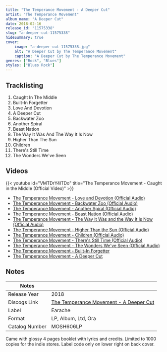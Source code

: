 ```yaml
---
title: "The Temperance Movement - A Deeper Cut"
artist: "The Temperance Movement"
album_name: "A Deeper Cut"
date: 2018-02-16
release_id: "11575338"
slug: "a-deeper-cut-11575338"
hideSummary: true
cover:
    image: "a-deeper-cut-11575338.jpg"
    alt: "A Deeper Cut by The Temperance Movement"
    caption: "A Deeper Cut by The Temperance Movement"
genres: ["Rock", "Blues"]
styles: ["Blues Rock"]
---
```


## Tracklisting
1. Caught In The Middle
2. Built-In Forgetter
3. Love And Devotion
4. A Deeper Cut
5. Backwater Zoo
6. Another Spiral
7. Beast Nation
8. The Way It Was And The Way It Is Now
9. Higher Than The Sun
10. Children
11. There's Still Time
12. The Wonders We've Seen

## Videos
{{< youtube id="VMTDrY4lTDo" title="The Temperance Movement - Caught in the Middle (Official Video)" >}}
- [The Temperance Movement - Love and Devotion (Official Audio)](https://www.youtube.com/watch?v=uk5EkHkd9VQ)
- [The Temperance Movement - Backwater Zoo (Official Audio)](https://www.youtube.com/watch?v=KpkDOGadvQ4)
- [The Temperance Movement - Another Spiral (Official Audio)](https://www.youtube.com/watch?v=FwpikW0BIC0)
- [The Temperance Movement - Beast Nation (Official Audio)](https://www.youtube.com/watch?v=yYxmNlMfGII)
- [The Temperance Movement - The Way It Was and the Way It Is Now (Official Audio)](https://www.youtube.com/watch?v=JXrwh4trr8U)
- [The Temperance Movement - Higher Than the Sun (Official Audio)](https://www.youtube.com/watch?v=9T3_Jw8Rb40)
- [The Temperance Movement - Children (Official Audio)](https://www.youtube.com/watch?v=e5eadiTyo2Y)
- [The Temperance Movement - There's Still Time (Official Audio)](https://www.youtube.com/watch?v=C-KWfJ7Elpw)
- [The Temperance Movement - The Wonders We've Seen (Official Audio)](https://www.youtube.com/watch?v=W_c7x8M6C-Y)
- [The Temperance Movement - Built-In Forgetter](https://www.youtube.com/watch?v=VORUDEzu89M)
- [The Temperance Movement - A Deeper Cut](https://www.youtube.com/watch?v=_seBHGQCqgU)


## Notes

| Notes          |             |
| ---------------| ----------- |
| Release Year   | 2018 |
| Discogs Link   | [The Temperance Movement - A Deeper Cut](https://www.discogs.com/release/11575338-The-Temperance-Movement-A-Deeper-Cut) |
| Label          | Earache |
| Format         | LP, Album, Ltd, Ora |
| Catalog Number | MOSH606LP |

Came with glossy 4 pages booklet with lyrics and credits. Limited to 1000 copies for the indie stores. Label code only on lower right on back cover.

